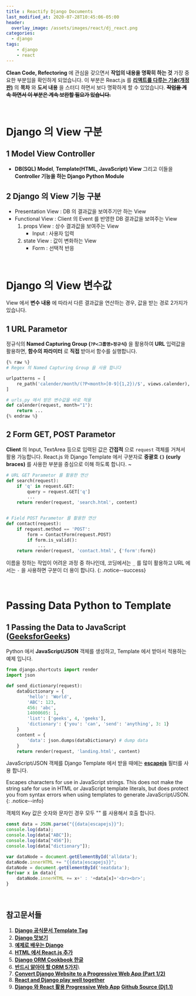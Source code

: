 ```yaml
---
title : Reactify Django Documents
last_modified_at: 2020-07-28T10:45:06-05:00
header:
  overlay_image: /assets/images/react/dj_react.png
categories:
  - django
tags: 
    - django
    - react
---
```


**Clean Code, Refectoring** 에 관심을 갖으면서 **작업의 내용을 명확히 하는 것** 가장 중요한 부분임을 확인하게 되었습니다. 이 부분은 React.js 를 **[리액트를 다루는 기술(개정판)](http://www.kyobobook.co.kr/product/detailViewKor.laf?ejkGb=KOR&mallGb=KOR&barcode=9791160508796&orderClick=LEa&Kc=)** 의 **목차** 와 **도서 내용** 을 스터디 하면서 보다 명확하게 할 수 있었습니다. <strike>**작업을 계속 하면서 이 부분은 계속 보완할 필요가 있습니다.**</strike>

<br />

# **Django 의 View 구분**

## **1 Model View Controller**

- **DB(SQL) Model**, **Template(HTML, JavaScript) View** 그리고 이들을 **Controller 기능을 하는 Django Python Module**

## **2 Django 의 View 기능 구분**

- Presentation View : DB 의 결과값을 보여주기만 하는 View
- Functional View : Client 의 Event 를 반영한 DB 결과값을 보여주는 View
	1. props View : 상수 결과값을 보여주는 View
		- Input : 사용자 입력
	2. state View : 값이 변화하는 View 
		- Form : 선택적 반응 

<br />

# **Django 의 View 변수값**

View 에서 **변수 내용** 에 따라서 다른 결과값을 연산하는 경우, 값을 받는 경로 2가지가 있습니다.

## **1 URL Parametor**

정규식의 **Named Capturing Group (`?P<그룹명>정규식`)** 을 활용하여  **URL** 입력값을 활용하면, **함수의 파라미터** 로 **직접** 받아서 함수를 실행합니다. 

```python
{% raw %}
# Regex 의 Named Capturing Group 을 사용 합니다

urlpatterns = [
	re_path('calender/month/(?P<month>[0-9]{1,2})/$', views.calender),
]

# urls.py 에서 받은 변수값을 바로 적용
def calender(request, month="1"):
	return ...
{% endraw %}
```

## **2 Form GET, POST Parametor**

**Client** 의 Input, TextArea 등으로 입력된 값은 **간접적** 으로 `request` 객체를 거쳐서 활용 가능합니다. React.js 와 Django Template 에서 구분자로 **중괄호 `{}` (curly braces)** 를 사용한 부분을 중심으로 이해 하도록 합니다.
~
```python
# URL GET Parametor 를 활용한 연산
def search(request):
    if 'q' in request.GET:
        query = request.GET['q']
        ...
    return render(request, 'search.html', content)


# Field POST Parametor 를 활용한 연산
def contact(request):
    if request.method == 'POST':
        form = ContactForm(request.POST)
        if form.is_valid():
        	...
    return render(request, 'contact.html', {'form':form})
```

이름을 정하는 작업이 어려운 과정 중 하나인데, 코딩에서는 `_` 를 많이 활용하고 URL 에서는 `-` 을 사용하면 구분이 더 용이 합니다.
{: .notice--success}

<br />

# **Passing Data Python to Template**

## **1 Passing the Data to JavaScript ([GeeksforGeeks](https://www.geeksforgeeks.org/how-to-pass-data-to-javascript-in-django-framework/))**

Python 에서 **JavaScript/JSON** 객체를 생성하고, Template 에서 받아서 적용하는 예제 입니다.

```python
from django.shortcuts import render 
import json

def send_dictionary(request): 
    dataDictionary = { 
        'hello': 'World', 
        'ABC': 123, 
        456: 'abc', 
        14000605: 1, 
        'list': ['geeks', 4, 'geeks'], 
        'dictionary': {'you': 'can', 'send': 'anything', 3: 1} 
    }  
    content = {
        'data': json.dumps(dataDictionary) # dump data
    }
    return render(request, 'landing.html', content) 
```

JavaScript/JSON 객체를 Django Template 에서 받을 때에는 <b style="color:red">[escapejs](https://docs.djangoproject.com/en/3.0/ref/templates/builtins/#escapejs)</b> 필터를 사용 합니다. 

Escapes characters for use in JavaScript strings. This does not make the string safe for use in HTML or JavaScript template literals, but does protect you from syntax errors when using templates to generate JavaScript/JSON.
{: .notice--info}

객체의 Key 값은 숫자와 문자인 경우 모두 "" 를 사용해서 호출 합니다.

```javascript
const data = JSON.parse("{{data|escapejs}}"); 
console.log(data);
console.log(data["ABC"]);
console.log(data["456"]);
console.log(data["dictionary"]);

var dataNode = document.getElementById('alldata'); 
dataNode.innerHTML += "{{data|escapejs}}"; 
dataNode = document.getElementById('neatdata'); 
for(var x in data){ 
    dataNode.innerHTML += x+' : '+data[x]+'<br><br>'; 
} 
```

<br />

## 참고문서들

1. **[Django 공식문서 Template Tag](https://docs.djangoproject.com/ko/3.0/ref/templates/builtins/)**
2. **[Django 맛보기](https://swarf00.github.io/2018/11/23/get-started.html)**
3. **[예제로 배우는 Django](http://pythonstudy.xyz/python/article/310-Django-%EB%AA%A8%EB%8D%B8-API)**
4. **[HTML 에서 React.js 추가](https://ko.reactjs.org/docs/add-react-to-a-website.html)**
5. **[Django ORM Cookbook 한글](https://django-orm-cookbook-ko.readthedocs.io/en/latest/index.html)**
6. **[반드시 알아야 할 ORM 5가지](https://medium.com/@chrisjune_13837/django-%EB%8B%B9%EC%8B%A0%EC%9D%B4-%EB%AA%B0%EB%9E%90%EB%8D%98-orm-%EA%B8%B0%EC%B4%88%EC%99%80-%EC%8B%AC%ED%99%94-592a6017b5f5)**\
7. **[Convert Django Website to a Progressive Web App (Part 1/2)](https://medium.com/beginners-guide-to-mobile-web-development/convert-django-website-to-a-progressive-web-app-3536bc4f2862)**
8. **[React and Django play well together ](https://fractalideas.com/blog/making-react-and-django-play-well-together-hybrid-app-model/)**
9. **[Django 와 React 활용 Progressive Web App](https://www.slideshare.net/jayjin0427/progressive-web-app-feat-react-django-82499585)**  **[Github Source (Dj1.1)](https://github.com/milooy/react-django-pwa-kit)**